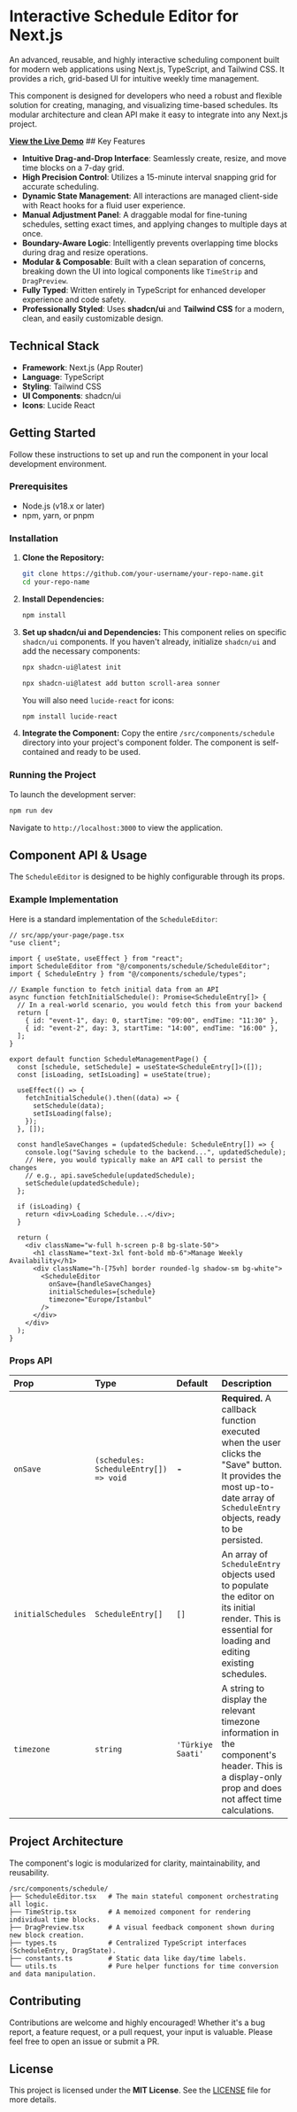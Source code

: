 # Interactive Schedule Editor for Next.js

An advanced, reusable, and highly interactive scheduling component built for modern web applications using Next.js, TypeScript, and Tailwind CSS. It provides a rich, grid-based UI for intuitive weekly time management.

This component is designed for developers who need a robust and flexible solution for creating, managing, and visualizing time-based schedules. Its modular architecture and clean API make it easy to integrate into any Next.js project.

[**View the Live Demo**](https://www.google.com/search?q=https://your-demo-link-here.com) \#\# Key Features

- **Intuitive Drag-and-Drop Interface**: Seamlessly create, resize, and move time blocks on a 7-day grid.
- **High Precision Control**: Utilizes a 15-minute interval snapping grid for accurate scheduling.
- **Dynamic State Management**: All interactions are managed client-side with React hooks for a fluid user experience.
- **Manual Adjustment Panel**: A draggable modal for fine-tuning schedules, setting exact times, and applying changes to multiple days at once.
- **Boundary-Aware Logic**: Intelligently prevents overlapping time blocks during drag and resize operations.
- **Modular & Composable**: Built with a clean separation of concerns, breaking down the UI into logical components like `TimeStrip` and `DragPreview`.
- **Fully Typed**: Written entirely in TypeScript for enhanced developer experience and code safety.
- **Professionally Styled**: Uses **shadcn/ui** and **Tailwind CSS** for a modern, clean, and easily customizable design.

## Technical Stack

- **Framework**: Next.js (App Router)
- **Language**: TypeScript
- **Styling**: Tailwind CSS
- **UI Components**: shadcn/ui
- **Icons**: Lucide React

## Getting Started

Follow these instructions to set up and run the component in your local development environment.

### Prerequisites

- Node.js (v18.x or later)
- npm, yarn, or pnpm

### Installation

1.  **Clone the Repository:**

    ```bash
    git clone https://github.com/your-username/your-repo-name.git
    cd your-repo-name
    ```

2.  **Install Dependencies:**

    ```bash
    npm install
    ```

3.  **Set up shadcn/ui and Dependencies:**
    This component relies on specific `shadcn/ui` components. If you haven't already, initialize `shadcn/ui` and add the necessary components:

    ```bash
    npx shadcn-ui@latest init

    npx shadcn-ui@latest add button scroll-area sonner
    ```

    You will also need `lucide-react` for icons:

    ```bash
    npm install lucide-react
    ```

4.  **Integrate the Component:**
    Copy the entire `/src/components/schedule` directory into your project's component folder. The component is self-contained and ready to be used.

### Running the Project

To launch the development server:

```bash
npm run dev
```

Navigate to `http://localhost:3000` to view the application.

## Component API & Usage

The `ScheduleEditor` is designed to be highly configurable through its props.

### Example Implementation

Here is a standard implementation of the `ScheduleEditor`:

```tsx
// src/app/your-page/page.tsx
"use client";

import { useState, useEffect } from "react";
import ScheduleEditor from "@/components/schedule/ScheduleEditor";
import { ScheduleEntry } from "@/components/schedule/types";

// Example function to fetch initial data from an API
async function fetchInitialSchedule(): Promise<ScheduleEntry[]> {
  // In a real-world scenario, you would fetch this from your backend
  return [
    { id: "event-1", day: 0, startTime: "09:00", endTime: "11:30" },
    { id: "event-2", day: 3, startTime: "14:00", endTime: "16:00" },
  ];
}

export default function ScheduleManagementPage() {
  const [schedule, setSchedule] = useState<ScheduleEntry[]>([]);
  const [isLoading, setIsLoading] = useState(true);

  useEffect(() => {
    fetchInitialSchedule().then((data) => {
      setSchedule(data);
      setIsLoading(false);
    });
  }, []);

  const handleSaveChanges = (updatedSchedule: ScheduleEntry[]) => {
    console.log("Saving schedule to the backend...", updatedSchedule);
    // Here, you would typically make an API call to persist the changes
    // e.g., api.saveSchedule(updatedSchedule);
    setSchedule(updatedSchedule);
  };

  if (isLoading) {
    return <div>Loading Schedule...</div>;
  }

  return (
    <div className="w-full h-screen p-8 bg-slate-50">
      <h1 className="text-3xl font-bold mb-6">Manage Weekly Availability</h1>
      <div className="h-[75vh] border rounded-lg shadow-sm bg-white">
        <ScheduleEditor
          onSave={handleSaveChanges}
          initialSchedules={schedule}
          timezone="Europe/Istanbul"
        />
      </div>
    </div>
  );
}
```

### Props API

| Prop               | Type                                   | Default           | Description                                                                                                                                                                 |
| :----------------- | :------------------------------------- | :---------------- | :-------------------------------------------------------------------------------------------------------------------------------------------------------------------------- |
| `onSave`           | `(schedules: ScheduleEntry[]) => void` | **-**             | **Required.** A callback function executed when the user clicks the "Save" button. It provides the most up-to-date array of `ScheduleEntry` objects, ready to be persisted. |
| `initialSchedules` | `ScheduleEntry[]`                      | `[]`              | An array of `ScheduleEntry` objects used to populate the editor on its initial render. This is essential for loading and editing existing schedules.                        |
| `timezone`         | `string`                               | `'Türkiye Saati'` | A string to display the relevant timezone information in the component's header. This is a display-only prop and does not affect time calculations.                         |

## Project Architecture

The component's logic is modularized for clarity, maintainability, and reusability.

```
/src/components/schedule/
├── ScheduleEditor.tsx   # The main stateful component orchestrating all logic.
├── TimeStrip.tsx        # A memoized component for rendering individual time blocks.
├── DragPreview.tsx      # A visual feedback component shown during new block creation.
├── types.ts             # Centralized TypeScript interfaces (ScheduleEntry, DragState).
├── constants.ts         # Static data like day/time labels.
└── utils.ts             # Pure helper functions for time conversion and data manipulation.
```

## Contributing

Contributions are welcome and highly encouraged\! Whether it's a bug report, a feature request, or a pull request, your input is valuable. Please feel free to open an issue or submit a PR.

## License

This project is licensed under the **MIT License**. See the [LICENSE](https://www.google.com/search?q=LICENSE) file for more details.

